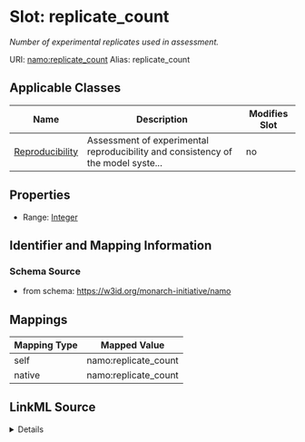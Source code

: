 

# Slot: replicate_count 


_Number of experimental replicates used in assessment._





URI: [namo:replicate_count](https://w3id.org/monarch-initiative/namo/replicate_count)
Alias: replicate_count

<!-- no inheritance hierarchy -->





## Applicable Classes

| Name | Description | Modifies Slot |
| --- | --- | --- |
| [Reproducibility](Reproducibility.md) | Assessment of experimental reproducibility and consistency of the model syste... |  no  |






## Properties

* Range: [Integer](Integer.md)




## Identifier and Mapping Information






### Schema Source


* from schema: https://w3id.org/monarch-initiative/namo




## Mappings

| Mapping Type | Mapped Value |
| ---  | ---  |
| self | namo:replicate_count |
| native | namo:replicate_count |




## LinkML Source

<details>
```yaml
name: replicate_count
description: Number of experimental replicates used in assessment.
from_schema: https://w3id.org/monarch-initiative/namo
rank: 1000
alias: replicate_count
owner: Reproducibility
domain_of:
- Reproducibility
range: integer

```
</details>
